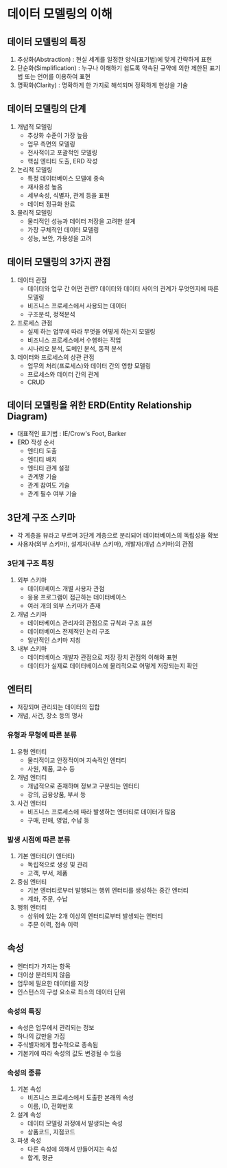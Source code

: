 # 데이터 모델링의 이해

## 데이터 모델링의 특징

1. 추상화(Abstraction) : 현실 세계를 일정한 양식(표기법)에 맞게 간략하게 표현
2. 단순화(Simplification) : 누구나 이해하기 쉽도록 약속된 규약에 의한 제한된 표기법 또는 언어를 이용하여 표현
3. 명확화(Clarity) : 명확하게 한 가지로 해석되며 정확하게 현상을 기술

## 데이터 모델링의 단계

1. 개념적 모델링 
	- 추상화 수준이 가장 높음
	- 업무 측면의 모델링
	- 전사적이고 포괄적인 모델링
	- 핵심 엔티티 도출, ERD 작성
2. 논리적 모델링
	- 특정 데이터베이스 모델에 종속
	- 재사용성 높음
	- 세부속성, 식별자, 관계 등을 표현
	- 데이터 정규화 완료
3. 물리적 모델링
	- 물리적인 성능과 데이터 저장을 고려한 설계
	- 가장 구체적인 데이터 모델링
	- 성능, 보안, 가용성을 고려

## 데이터 모델링의 3가지 관점

1. 데이터 관점
	- 데이터와 업무 간 어떤 관련? 데이터와 데이터 사이의 관계가 무엇인지에 따른 모델링
	- 비즈니스 프로세스에서 사용되는 데이터
	- 구조분석, 정적분석
2. 프로세스 관점
	- 실제 하는 업무에 따라 무엇을 어떻게 하는지 모델링
	- 비즈니스 프로세스에서 수행하는 작업
	- 시나리오 분석, 도메인 분석, 동적 분석
3. 데이터와 프로세스의 상관 관점
	- 업무의 처리(프로세스)와 데이터 간의 영향 모델링
	- 프로세스와 데이터 간의 관계
	- CRUD

## 데이터 모델링을 위한 ERD(Entity Relationship Diagram)

- 대표적인 표기법 : IE/Crow's Foot, Barker
- ERD 작성 순서
	- 엔티티 도출
	- 엔티티 배치
	- 엔티티 관계 설정 
	- 관계명 기술
	- 관계 참여도 기술
	- 관계 필수 여부 기술


## 3단계 구조 스키마

- 각 계층을 뷰라고 부르며 3단계 계층으로 분리되어 데이터베이스의 독립성을 확보
- 사용자(외부 스키마), 설계자(내부 스키마), 개발자(개념 스키마)의 관점

### 3단계 구조 특징

1. 외부 스키마
	- 데이터베이스 개별 사용자 관점
	- 응용 프로그램이 접근하는 데이터베이스
	- 여러 개의 외부 스키마가 존재
2. 개념 스키마
	- 데이터베이스 관리자의 관점으로 규칙과 구조 표현
	- 데이터베이스 전제적인 논리 구조
	- 일반적인 스키마 지칭
3. 내부 스키마
	- 데이터베이스 개발자 관점으로 저장 장치 관점의 이해와 표현
	- 데이터가 실제로 데이터베이스에 물리적으로 어떻게 저장되는지 확인


## 엔터티

- 저장되며 관리되는 데이터의 집합
- 개념, 사건, 장소 등의 명사

### 유형과 무형에 따른 분류

1. 유형 엔터티
	- 물리적이고 안정적이며 지속적인 엔터티
	- 사원, 제품, 교수 등
2. 개념 엔터티
	- 개념적으로 존재하며 정보고 구분되는 엔터티
	- 강의, 금융상품, 부서 등
3. 사건 엔터티
	- 비즈니스 프로세스에 따라 발생하는 엔터티로 데이터가 많음
	- 구매, 판매, 영업, 수납 등

### 발생 시점에 따른 분류

1. 기본 엔터티(키 엔터티)
	- 독립적으로 생성 및 관리
	- 고객, 부서, 제품
2. 중심 엔터티
	- 기본 엔터티로부터 발행되는 행위 엔터티를 생성하는 중간 엔터티
	- 계좌, 주문, 수납
3. 행위 엔터티
	- 상위에 있는 2개 이상의 엔터티로부터 발생되는 엔터티
	- 주문 이력, 접속 이력


## 속성

- 엔터티가 가지는 항목
- 더이상 분리되지 않음
- 업무에 필요한 데이터를 저장
- 인스턴스의 구성 요소로 최소의 데이터 단위

### 속성의 특징

- 속성은 업무에서 관리되는 정보
- 하나의 값만을 가짐
- 주식별자에게 함수적으로 종속됨
- 기본키에 따라 속성의 값도 변경될 수 있음

### 속성의 종류

1. 기본 속성
	- 비즈니스 프로세스에서 도출한 본래의 속성
	- 이름, ID, 전화번호
2. 설계 속성
	- 데이터 모델링 과정에서 발생되는 속성
	- 상품코드, 지점코드
3. 파생 속성
	- 다른 속성에 의해서 만들어지는 속성
	- 합계, 평균